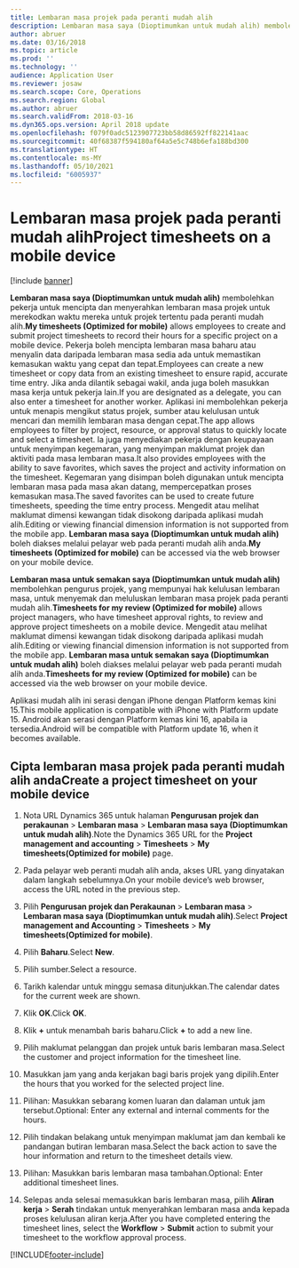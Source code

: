 ```yaml
---
title: Lembaran masa projek pada peranti mudah alih
description: Lembaran masa saya (Dioptimumkan untuk mudah alih) membolehkan pekerja untuk mencipta dan menyerahkan lembaran masa projek untuk merekodkan waktu mereka untuk projek tertentu pada peranti mudah alih.
author: abruer
ms.date: 03/16/2018
ms.topic: article
ms.prod: ''
ms.technology: ''
audience: Application User
ms.reviewer: josaw
ms.search.scope: Core, Operations
ms.search.region: Global
ms.author: abruer
ms.search.validFrom: 2018-03-16
ms.dyn365.ops.version: April 2018 update
ms.openlocfilehash: f079f0adc5123907723bb58d86592ff822141aac
ms.sourcegitcommit: 40f68387f594180af64a5e5c748b6efa188bd300
ms.translationtype: HT
ms.contentlocale: ms-MY
ms.lasthandoff: 05/10/2021
ms.locfileid: "6005937"
---
```

# <a name="project-timesheets-on-a-mobile-device"></a><span data-ttu-id="bb197-103">Lembaran masa projek pada peranti mudah alih</span><span class="sxs-lookup"><span data-stu-id="bb197-103">Project timesheets on a mobile device</span></span>

[!include [banner](../includes/banner.md)]

<span data-ttu-id="bb197-104">**Lembaran masa saya (Dioptimumkan untuk mudah alih)** membolehkan pekerja untuk mencipta dan menyerahkan lembaran masa projek untuk merekodkan waktu mereka untuk projek tertentu pada peranti mudah alih.</span><span class="sxs-lookup"><span data-stu-id="bb197-104">**My timesheets (Optimized for mobile)** allows employees to create and submit project timesheets to record their hours for a specific project on a mobile device.</span></span> <span data-ttu-id="bb197-105">Pekerja boleh mencipta lembaran masa baharu atau menyalin data daripada lembaran masa sedia ada untuk memastikan kemasukan waktu yang cepat dan tepat.</span><span class="sxs-lookup"><span data-stu-id="bb197-105">Employees can create a new timesheet or copy data from an existing timesheet to ensure rapid, accurate time entry.</span></span> <span data-ttu-id="bb197-106">Jika anda dilantik sebagai wakil, anda juga boleh masukkan masa kerja untuk pekerja lain.</span><span class="sxs-lookup"><span data-stu-id="bb197-106">If you are designated as a delegate, you can also enter a timesheet for another worker.</span></span> <span data-ttu-id="bb197-107">Aplikasi ini membolehkan pekerja untuk menapis mengikut status projek, sumber atau kelulusan untuk mencari dan memilih lembaran masa dengan cepat.</span><span class="sxs-lookup"><span data-stu-id="bb197-107">The app allows employees to filter by project, resource, or approval status to quickly locate and select a timesheet.</span></span> <span data-ttu-id="bb197-108">Ia juga menyediakan pekerja dengan keupayaan untuk menyimpan kegemaran, yang menyimpan maklumat projek dan aktiviti pada masa lembaran masa.</span><span class="sxs-lookup"><span data-stu-id="bb197-108">It also provides employees with the ability to save favorites, which saves the project and activity information on the timesheet.</span></span> <span data-ttu-id="bb197-109">Kegemaran yang disimpan boleh digunakan untuk mencipta lembaran masa pada masa akan datang, mempercepatkan proses kemasukan masa.</span><span class="sxs-lookup"><span data-stu-id="bb197-109">The saved favorites can be used to create future timesheets, speeding the time entry process.</span></span> <span data-ttu-id="bb197-110">Mengedit atau melihat maklumat dimensi kewangan tidak disokong daripada aplikasi mudah alih.</span><span class="sxs-lookup"><span data-stu-id="bb197-110">Editing or viewing financial dimension information is not supported from the mobile app.</span></span> <span data-ttu-id="bb197-111">**Lembaran masa saya (Dioptimumkan untuk mudah alih)** boleh diakses melalui pelayar web pada peranti mudah alih anda.</span><span class="sxs-lookup"><span data-stu-id="bb197-111">**My timesheets (Optimized for mobile)** can be accessed via the web browser on your mobile device.</span></span>

<span data-ttu-id="bb197-112">**Lembaran masa untuk semakan saya (Dioptimumkan untuk mudah alih)** membolehkan pengurus projek, yang mempunyai hak kelulusan lembaran masa, untuk menyemak dan meluluskan lembaran masa projek pada peranti mudah alih.</span><span class="sxs-lookup"><span data-stu-id="bb197-112">**Timesheets for my review (Optimized for mobile)** allows project managers, who have timesheet approval rights, to review and approve project timesheets on a mobile device.</span></span> <span data-ttu-id="bb197-113">Mengedit atau melihat maklumat dimensi kewangan tidak disokong daripada aplikasi mudah alih.</span><span class="sxs-lookup"><span data-stu-id="bb197-113">Editing or viewing financial dimension information is not supported from the mobile app.</span></span> <span data-ttu-id="bb197-114">**Lembaran masa untuk semakan saya (Dioptimumkan untuk mudah alih)** boleh diakses melalui pelayar web pada peranti mudah alih anda.</span><span class="sxs-lookup"><span data-stu-id="bb197-114">**Timesheets for my review (Optimized for mobile)** can be accessed via the web browser on your mobile device.</span></span>

<span data-ttu-id="bb197-115">Aplikasi mudah alih ini serasi dengan iPhone dengan Platform kemas kini 15.</span><span class="sxs-lookup"><span data-stu-id="bb197-115">This mobile application is compatible with iPhone with Platform update 15.</span></span>
<span data-ttu-id="bb197-116">Android akan serasi dengan Platform kemas kini 16, apabila ia tersedia.</span><span class="sxs-lookup"><span data-stu-id="bb197-116">Android will be compatible with Platform update 16, when it becomes available.</span></span>

## <a name="create-a-project-timesheet-on-your-mobile-device"></a><span data-ttu-id="bb197-117">Cipta lembaran masa projek pada peranti mudah alih anda</span><span class="sxs-lookup"><span data-stu-id="bb197-117">Create a project timesheet on your mobile device</span></span>

1.  <span data-ttu-id="bb197-118">Nota URL Dynamics 365 untuk halaman **Pengurusan projek dan perakaunan** \> **Lembaran masa** \> **Lembaran masa saya (Dioptimumkan untuk mudah alih)**.</span><span class="sxs-lookup"><span data-stu-id="bb197-118">Note the Dynamics 365 URL for the **Project management and accounting** \> **Timesheets** \> **My timesheets(Optimized for mobile)** page.</span></span>

2.  <span data-ttu-id="bb197-119">Pada pelayar web peranti mudah alih anda, akses URL yang dinyatakan dalam langkah sebelumnya.</span><span class="sxs-lookup"><span data-stu-id="bb197-119">On your mobile device’s web browser, access the URL noted in the previous step.</span></span>
 
3.  <span data-ttu-id="bb197-120">Pilih **Pengurusan projek dan Perakaunan** \> **Lembaran masa** \> **Lembaran masa saya (Dioptimumkan untuk mudah alih)**.</span><span class="sxs-lookup"><span data-stu-id="bb197-120">Select **Project management and Accounting** \> **Timesheets** \> **My timesheets(Optimized for mobile)**.</span></span>

4.  <span data-ttu-id="bb197-121">Pilih **Baharu**.</span><span class="sxs-lookup"><span data-stu-id="bb197-121">Select **New**.</span></span>

5.  <span data-ttu-id="bb197-122">Pilih sumber.</span><span class="sxs-lookup"><span data-stu-id="bb197-122">Select a resource.</span></span>

6.  <span data-ttu-id="bb197-123">Tarikh kalendar untuk minggu semasa ditunjukkan.</span><span class="sxs-lookup"><span data-stu-id="bb197-123">The calendar dates for the current week are shown.</span></span>

7.  <span data-ttu-id="bb197-124">Klik **OK**.</span><span class="sxs-lookup"><span data-stu-id="bb197-124">Click **OK**.</span></span>

8.  <span data-ttu-id="bb197-125">Klik **+** untuk menambah baris baharu.</span><span class="sxs-lookup"><span data-stu-id="bb197-125">Click **+** to add a new line.</span></span>

9.  <span data-ttu-id="bb197-126">Pilih maklumat pelanggan dan projek untuk baris lembaran masa.</span><span class="sxs-lookup"><span data-stu-id="bb197-126">Select the customer and project information for the timesheet line.</span></span>

10. <span data-ttu-id="bb197-127">Masukkan jam yang anda kerjakan bagi baris projek yang dipilih.</span><span class="sxs-lookup"><span data-stu-id="bb197-127">Enter the hours that you worked for the selected project line.</span></span>

11. <span data-ttu-id="bb197-128">Pilihan: Masukkan sebarang komen luaran dan dalaman untuk jam tersebut.</span><span class="sxs-lookup"><span data-stu-id="bb197-128">Optional: Enter any external and internal comments for the hours.</span></span>

12. <span data-ttu-id="bb197-129">Pilih tindakan belakang untuk menyimpan maklumat jam dan kembali ke pandangan butiran lembaran masa.</span><span class="sxs-lookup"><span data-stu-id="bb197-129">Select the back action to save the hour information and return to the timesheet details view.</span></span>

13. <span data-ttu-id="bb197-130">Pilihan: Masukkan baris lembaran masa tambahan.</span><span class="sxs-lookup"><span data-stu-id="bb197-130">Optional: Enter additional timesheet lines.</span></span>

14. <span data-ttu-id="bb197-131">Selepas anda selesai memasukkan baris lembaran masa, pilih **Aliran kerja** \> **Serah** tindakan untuk menyerahkan lembaran masa anda kepada proses kelulusan aliran kerja.</span><span class="sxs-lookup"><span data-stu-id="bb197-131">After you have completed entering the timesheet lines, select the **Workflow** \> **Submit** action to submit your timesheet to the workflow approval process.</span></span>


[!INCLUDE[footer-include](../includes/footer-banner.md)]